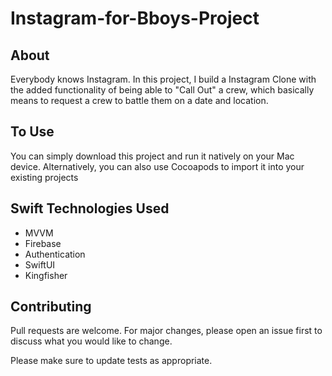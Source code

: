 # Instagram-for-Bboys-Project

## About

Everybody knows Instagram. In this project, I build a Instagram Clone with the added functionality of being able to "Call Out" a crew, which basically means to request a crew to battle them on a date and location. 

## To Use

You can simply download this project and run it natively on your Mac device. Alternatively, you can also use Cocoapods to import it into your existing projects

## Swift Technologies Used

- MVVM
- Firebase
- Authentication
- SwiftUI
- Kingfisher

## Contributing
Pull requests are welcome. For major changes, please open an issue first to discuss what you would like to change.

Please make sure to update tests as appropriate.
